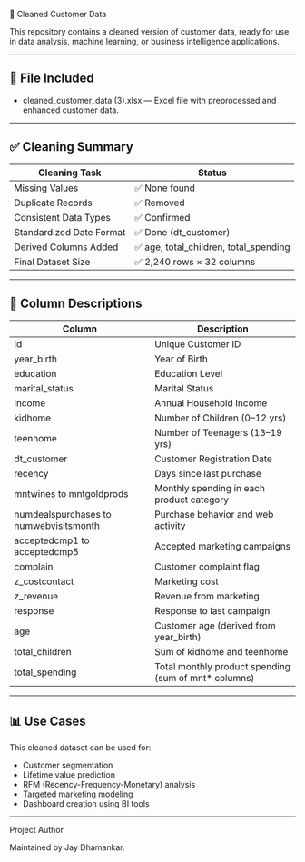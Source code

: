 🧹 Cleaned Customer Data

This repository contains a cleaned version of customer data, ready for use in data analysis, machine learning, or business intelligence applications.

---

## 📁 File Included

- cleaned_customer_data (3).xlsx — Excel file with preprocessed and enhanced customer data.

---

## ✅ Cleaning Summary

| Cleaning Task              | Status       |
|---------------------------|--------------|
| Missing Values            | ✅ None found |
| Duplicate Records         | ✅ Removed     |
| Consistent Data Types     | ✅ Confirmed   |
| Standardized Date Format  | ✅ Done (dt_customer) |
| Derived Columns Added     | ✅ age, total_children, total_spending |
| Final Dataset Size        | ✅ 2,240 rows × 32 columns |

---

## 🧾 Column Descriptions

| Column               | Description |
|----------------------|-------------|
| id                 | Unique Customer ID |
| year_birth         | Year of Birth |
| education          | Education Level |
| marital_status     | Marital Status |
| income             | Annual Household Income |
| kidhome            | Number of Children (0–12 yrs) |
| teenhome           | Number of Teenagers (13–19 yrs) |
| dt_customer        | Customer Registration Date |
| recency            | Days since last purchase |
| mntwines to mntgoldprods | Monthly spending in each product category |
| numdealspurchases to numwebvisitsmonth | Purchase behavior and web activity |
| acceptedcmp1 to acceptedcmp5 | Accepted marketing campaigns |
| complain           | Customer complaint flag |
| z_costcontact      | Marketing cost |
| z_revenue          | Revenue from marketing |
| response           | Response to last campaign |
| age                | Customer age (derived from year_birth) |
| total_children     | Sum of kidhome and teenhome |
| total_spending     | Total monthly product spending (sum of mnt* columns) |

---

## 📊 Use Cases

This cleaned dataset can be used for:

- Customer segmentation
- Lifetime value prediction
- RFM (Recency-Frequency-Monetary) analysis
- Targeted marketing modeling
- Dashboard creation using BI tools

---
 Project Author

Maintained by Jay Dhamankar.